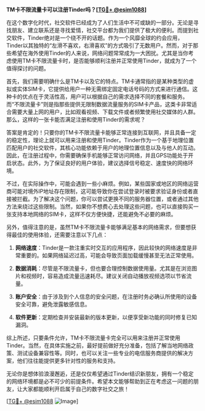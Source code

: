 **TM卡不限流量卡可以注册Tinder吗？[[TG💪+ @esim1088](https://t.me/s/esim1088)]**

在这个数字化时代，社交软件已经成为了人们生活中不可或缺的一部分。无论是寻找朋友、建立联系还是寻找爱情，社交平台都为我们提供了极大的便利。而提到社交软件，Tinder绝对是一个绕不开的话题。作为一个风靡全球的约会应用，Tinder以其独特的“左滑不喜欢，右滑喜欢”的方式吸引了无数用户。然而，对于那些希望在海外使用Tinder的人来说，网络问题常常成为一大困扰。尤其是当你考虑使用TM卡不限流量卡时，是否能够顺利注册并正常使用Tinder，就成为了一个值得探讨的问题。

首先，我们需要明确什么是TM卡以及它的特点。TM卡通常指的是某种类型的虚拟或实体SIM卡，它提供给用户一种无需绑定固定电话号码的方式来进行通信。这种卡的优点在于灵活性高，用户可以根据自己的需求选择不同的套餐和服务。而“不限流量卡”则是指那些提供无限制数据流量服务的SIM卡产品，这类卡非常适合需要大量上网的用户，比如观看视频、下载文件或者频繁使用社交媒体的人群。那么，这样的一张卡能否满足注册和使用Tinder的需求呢？

答案是肯定的！只要你的TM卡不限流量卡能够正常连接到互联网，并且具备一定的稳定性，理论上就可以用来注册和使用Tinder。Tinder作为一个基于地理位置匹配用户的社交软件，其核心功能依赖于用户的地理位置信息以及与他人的互动。因此，在注册过程中，你需要确保手机能够正常访问网络，并且GPS功能处于开启状态。此外，为了保证良好的用户体验，建议选择信号稳定、速度快的网络环境。

不过，在实际操作中，可能会遇到一些小麻烦。例如，某些国家或地区的网络运营商可能对境外IP地址存在限制，这可能导致你在尝试登录时被要求验证身份或者直接被拦截。为了解决这个问题，你可以尝试更换不同的服务器位置，或者通过其他方法来绕过这些限制。当然，如果你不想费心去处理这些问题，也可以直接购买一张支持本地网络的SIM卡，这样不仅方便快捷，还能避免不必要的麻烦。

另外，值得注意的是，虽然TM卡不限流量卡能够满足基本的网络需求，但要想获得最佳的使用体验，还需要注意以下几点：

1. **网络速度**：Tinder是一款注重实时交互的应用程序，因此较快的网络速度是非常重要的。如果网络延迟过高，可能会导致页面加载缓慢甚至无法正常使用。
   
2. **数据消耗**：尽管是不限流量卡，但也要合理控制数据使用量。尤其是在浏览图片和视频时，容易造成流量迅速耗尽。建议关闭自动播放视频选项以节省流量。

3. **账户安全**：由于涉及到个人信息的安全问题，在注册时务必确认所使用的设备安全可靠，避免泄露敏感信息。

4. **软件更新**：定期检查并安装最新的版本更新，以便享受新功能的同时修复已知漏洞。

综上所述，只要条件允许，TM卡不限流量卡完全可以用来注册并正常使用Tinder。当然，在具体实施之前，最好提前做好充分准备，包括了解当地网络政策、测试设备兼容性等。同时，也可以关注一些专业的电信服务商提供的解决方案，他们往往能提供更多针对性的服务和支持。

无论你是想体验浪漫邂逅，还是仅仅希望通过Tinder结识新朋友，拥有一个稳定的网络环境都是必不可少的前提条件。希望本文能够帮助到正在考虑这一问题的朋友，让大家都能顺利开启属于自己的数字社交之旅！

[[TG💪+ @esim1088](https://t.me/s/esim1088) ![Image](https://i.postimg.cc/4NQfJmqS/Snipaste-2025-05-13-00-14-12.png)]